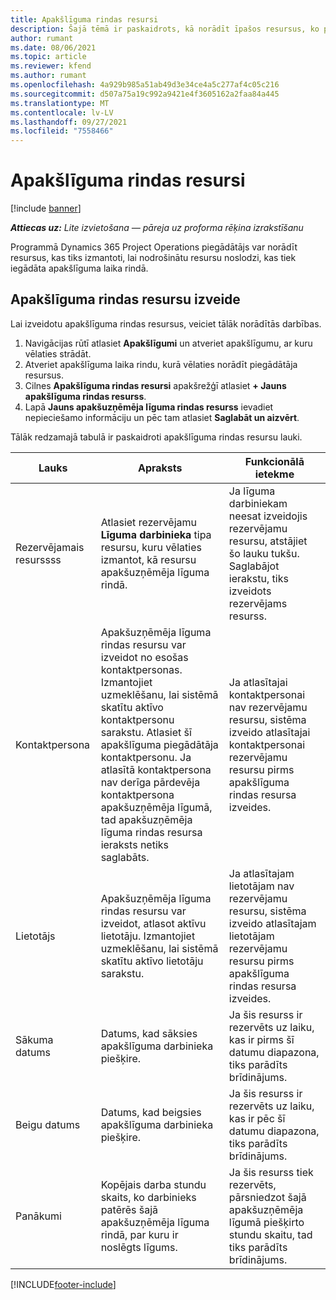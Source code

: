 ```yaml
---
title: Apakšlīguma rindas resursi
description: Šajā tēmā ir paskaidrots, kā norādīt īpašos resursus, ko piegādātājs nodrošina konkrētai apakšlīguma laika rindai.
author: rumant
ms.date: 08/06/2021
ms.topic: article
ms.reviewer: kfend
ms.author: rumant
ms.openlocfilehash: 4a929b985a51ab49d3e34ce4a5c277af4c05c216
ms.sourcegitcommit: d507a75a19c992a9421e4f3605162a2faa84a445
ms.translationtype: MT
ms.contentlocale: lv-LV
ms.lasthandoff: 09/27/2021
ms.locfileid: "7558466"
---
```

# <a name="subcontract-line-resources"></a>Apakšlīguma rindas resursi

[!include [banner](../../includes/dataverse-preview.md)]

_**Attiecas uz:** Lite izvietošana — pāreja uz proforma rēķina izrakstīšanu_

Programmā Dynamics 365 Project Operations piegādātājs var norādīt resursus, kas tiks izmantoti, lai nodrošinātu resursu noslodzi, kas tiek iegādāta apakšlīguma laika rindā.

## <a name="create-subcontract-line-resources"></a>Apakšlīguma rindas resursu izveide

Lai izveidotu apakšlīguma rindas resursus, veiciet tālāk norādītās darbības.

1. Navigācijas rūtī atlasiet **Apakšlīgumi** un atveriet apakšlīgumu, ar kuru vēlaties strādāt.
2. Atveriet apakšlīguma laika rindu, kurā vēlaties norādīt piegādātāja resursus.
3. Cilnes **Apakšlīguma rindas resursi** apakšrežģī atlasiet **+ Jauns apakšlīguma rindas resurss**.
4. Lapā **Jauns apakšuzņēmēja līguma rindas resurss** ievadiet nepieciešamo informāciju un pēc tam atlasiet **Saglabāt un aizvērt**.

Tālāk redzamajā tabulā ir paskaidroti apakšlīguma rindas resursu lauki.

| Lauks | Apraksts | Funkcionālā ietekme |
| ----- | ----------- | ----------------- |
| Rezervējamais resurssss | Atlasiet rezervējamu **Līguma darbinieka** tipa resursu, kuru vēlaties izmantot, kā resursu apakšuzņēmēja līguma rindā.| Ja līguma darbiniekam neesat izveidojis rezervējamu resursu, atstājiet šo lauku tukšu. Saglabājot ierakstu, tiks izveidots rezervējams resurss.  |
| Kontaktpersona | Apakšuzņēmēja līguma rindas resursu var izveidot no esošas kontaktpersonas. Izmantojiet uzmeklēšanu, lai sistēmā skatītu aktīvo kontaktpersonu sarakstu. Atlasiet šī apakšlīguma piegādātāja kontaktpersonu. Ja atlasītā kontaktpersona nav derīga pārdevēja kontaktpersona apakšuzņēmēja līgumā, tad apakšuzņēmēja līguma rindas resursa ieraksts netiks saglabāts.| Ja atlasītajai kontaktpersonai nav rezervējamu resursu, sistēma izveido atlasītajai kontaktpersonai rezervējamu resursu pirms apakšlīguma rindas resursa izveides. |
| Lietotājs | Apakšuzņēmēja līguma rindas resursu var izveidot, atlasot aktīvu lietotāju. Izmantojiet uzmeklēšanu, lai sistēmā skatītu aktīvo lietotāju sarakstu.| Ja atlasītajam lietotājam nav rezervējamu resursu, sistēma izveido atlasītajam lietotājam rezervējamu resursu pirms apakšlīguma rindas resursa izveides. |
| Sākuma datums | Datums, kad sāksies apakšlīguma darbinieka piešķire.| Ja šis resurss ir rezervēts uz laiku, kas ir pirms šī datumu diapazona, tiks parādīts brīdinājums. |
| Beigu datums | Datums, kad beigsies apakšlīguma darbinieka piešķire.| Ja šis resurss ir rezervēts uz laiku, kas ir pēc šī datumu diapazona, tiks parādīts brīdinājums. |
| Panākumi | Kopējais darba stundu skaits, ko darbinieks patērēs šajā apakšuzņēmēja līguma rindā, par kuru ir noslēgts līgums.| Ja šis resurss tiek rezervēts, pārsniedzot šajā apakšuzņēmēja līgumā piešķirto stundu skaitu, tad tiks parādīts brīdinājums. |


[!INCLUDE[footer-include](../../includes/footer-banner.md)]
